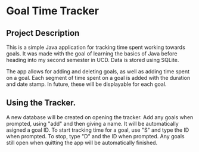 <h1>Goal Time Tracker</h1>
<h2>Project Description</h2>
<p>This is a simple Java application for tracking time spent working towards goals. It was made with the goal of learning the basics of Java before heading into my second semester in UCD. Data is stored using SQLite.</p>
<p>The app allows for adding and deleting goals, as well as adding time spent on a goal. Each segment of time spent on a goal is added with the duration and date stamp. In future, these will be displayable for each goal.</p>

<h2>Using the Tracker.</h2>
<p>A new database will be created on opening the tracker. Add any goals when prompted, using "add" and then giving a name. It will be automatically asigned a goal ID. To start tracking time for a goal, use "S" and type the ID when prompted. To stop, type "D" and the ID when prompted. Any goals still open when quitting the app will be automatically finished.</p>
